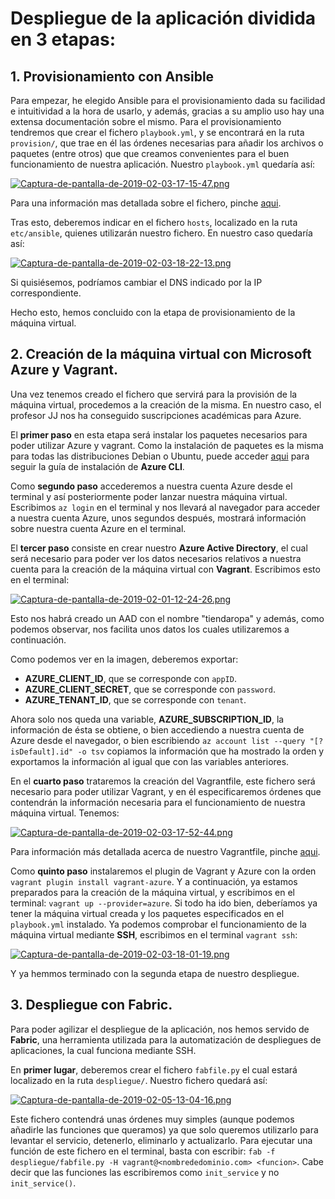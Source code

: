 # Despliegue de la aplicación dividida en 3 etapas:

## 1. Provisionamiento con Ansible

Para empezar, he elegido Ansible para el provisionamiento dada su facilidad e intuitividad a la hora de usarlo, y además, gracias a su amplio uso hay una extensa documentación sobre el mismo.
Para el provisionamiento tendremos que crear el fichero `playbook.yml`, y se encontrará en la ruta `provision/`, que trae en él las órdenes necesarias para añadir los archivos o paquetes (entre otros) que que creamos convenientes para el buen funcionamiento de nuestra aplicación. Nuestro `playbook.yml` quedaría así:

[![Captura-de-pantalla-de-2019-02-03-17-15-47.png](https://i.postimg.cc/0QrzXp1C/Captura-de-pantalla-de-2019-02-03-17-15-47.png)](https://postimg.cc/r0XyKRmd)

Para una información mas detallada sobre el fichero, pinche [aqui]().

Tras esto, deberemos indicar en el fichero `hosts`, localizado en la ruta `etc/ansible`, quienes utilizarán nuestro fichero. En nuestro caso quedaría así:

[![Captura-de-pantalla-de-2019-02-03-18-22-13.png](https://i.postimg.cc/3NQPx0HH/Captura-de-pantalla-de-2019-02-03-18-22-13.png)](https://postimg.cc/8Jwyy55y)

Si quisiésemos, podríamos cambiar el DNS indicado por la IP correspondiente.

Hecho esto, hemos concluido con la etapa de provisionamiento de la máquina virtual.


## 2. Creación de la máquina virtual con Microsoft Azure y Vagrant.

Una vez tenemos creado el fichero que servirá para la provisión de la máquina virtual, procedemos a la creación de la misma.
En nuestro caso, el profesor JJ nos ha conseguido suscripciones académicas para Azure.

El **primer paso** en esta etapa será instalar los paquetes necesarios para poder utilizar Azure y vagrant. Como la instalación de paquetes es la misma para todas las distribuciones Debian o Ubuntu, puede acceder [aqui](https://docs.microsoft.com/en-us/cli/azure/install-azure-cli-apt?view=azure-cli-latest) para seguir la guía de instalación de **Azure CLI**.

Como **segundo paso** accederemos a nuestra cuenta Azure desde el terminal y así posteriormente poder lanzar nuestra máquina virtual. Escribimos `az login` en el terminal y nos llevará al navegador para acceder a nuestra cuenta Azure, unos segundos después, mostrará información sobre nuestra cuenta Azure en el terminal.

El **tercer paso** consiste en crear nuestro **Azure Active Directory**, el cual será necesario para poder ver los datos necesarios relativos a nuestra cuenta para la creación de la máquina virtual con **Vagrant**. Escribimos esto en el terminal:

[![Captura-de-pantalla-de-2019-02-01-12-24-26.png](https://i.postimg.cc/4xgqvgDJ/Captura-de-pantalla-de-2019-02-01-12-24-26.png)](https://postimg.cc/QHffsRNP)

Esto nos habrá creado un AAD con el nombre "tiendaropa" y además, como podemos observar, nos facilita unos datos los cuales utilizaremos a continuación.

Como podemos ver en la imagen, deberemos exportar:

  - **AZURE_CLIENT_ID**, que se corresponde con `appID`.
  - **AZURE_CLIENT_SECRET**, que se corresponde con `password`.
  - **AZURE_TENANT_ID**, que se corresponde con `tenant`.
  
Ahora solo nos queda una variable, **AZURE_SUBSCRIPTION_ID**, la información de ésta se obtiene, o bien accediendo a nuestra cuenta de Azure desde el navegador, o bien escribiendo `az account list --query "[?isDefault].id" -o tsv` copiamos la información que ha mostrado la orden y exportamos la información al igual que con las variables anteriores.

En el **cuarto paso** trataremos la creación del Vagrantfile, este fichero será necesario para poder utilizar Vagrant, y en él especificaremos órdenes que contendrán la información necesaria para el funcionamiento de nuestra máquina virtual. Tenemos:

[![Captura-de-pantalla-de-2019-02-03-17-52-44.png](https://i.postimg.cc/QxfbnZPg/Captura-de-pantalla-de-2019-02-03-17-52-44.png)](https://postimg.cc/ZCypC2J0)

Para información más detallada acerca de nuestro Vagrantfile, pinche [aqui](https://github.com/aitorSDL/proyecto-iv-1819/blob/master/doc/vagrantfileDoc.md).

Como **quinto paso** instalaremos el plugin de Vagrant y Azure con la orden `vagrant plugin install vagrant-azure`. Y a continuación, ya estamos preparados para la creación de la máquina virtual, y escribimos en el terminal: `vagrant up --provider=azure`. Si todo ha ido bien, deberíamos ya tener la máquina virtual creada y los paquetes especificados en el `playbook.yml` instalado. Ya podemos comprobar el funcionamiento de la máquina virtual mediante **SSH**, escribimos en el terminal `vagrant ssh`:

[![Captura-de-pantalla-de-2019-02-03-18-01-19.png](https://i.postimg.cc/Y91NNhTR/Captura-de-pantalla-de-2019-02-03-18-01-19.png)](https://postimg.cc/DJwbnyv4)

Y ya hemmos terminado con la segunda etapa de nuestro despliegue.


## 3. Despliegue con Fabric.

Para poder agilizar el despliegue de la aplicación, nos hemos servido de **Fabric**, una herramienta utilizada para la automatización de despliegues de aplicaciones, la cual funciona mediante SSH.

En **primer lugar**, deberemos crear el fichero `fabfile.py` el cual estará localizado en la ruta `despliegue/`. Nuestro fichero quedará así:

[![Captura-de-pantalla-de-2019-02-05-13-04-16.png](https://i.postimg.cc/7bvrGnxG/Captura-de-pantalla-de-2019-02-05-13-04-16.png)](https://postimg.cc/5QmRDvQb)

Este fichero contendrá unas órdenes muy simples (aunque podemos añadirle las funciones que queramos) ya que solo queremos utilizarlo para levantar el servicio, detenerlo, eliminarlo y actualizarlo. Para ejecutar una función de este fichero en el terminal, basta con escribir: `fab -f despliegue/fabfile.py -H vagrant@<nombrededominio.com> <funcion>`. Cabe decir que las funciones las escribiremos como `init_service` y no `init_service()`.
